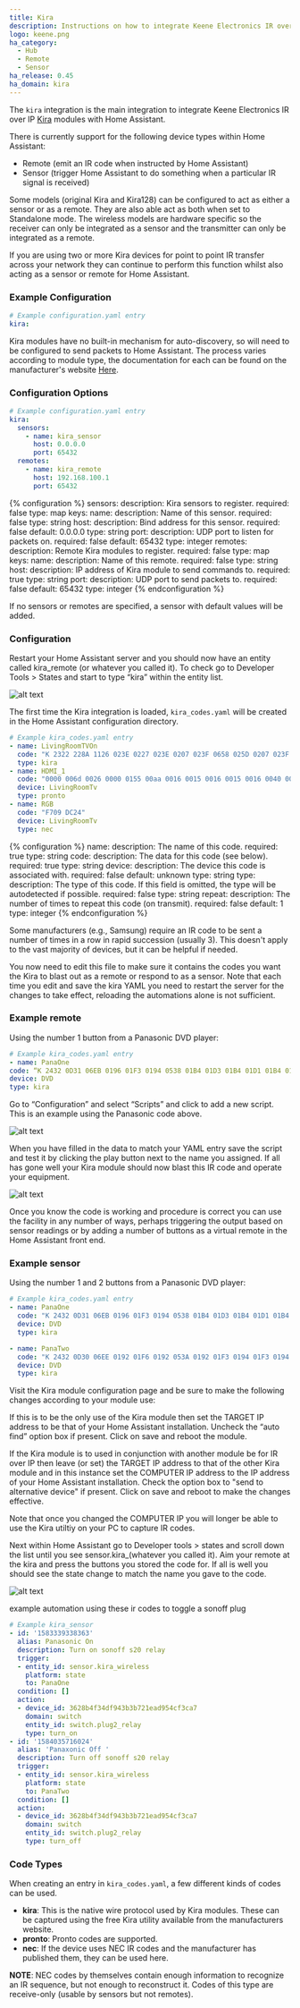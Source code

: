 ```yaml
---
title: Kira
description: Instructions on how to integrate Keene Electronics IR over IP modules (Kira) into Home Assistant.
logo: keene.png
ha_category:
  - Hub
  - Remote
  - Sensor
ha_release: 0.45
ha_domain: kira
---
```


The `kira` integration is the main integration to integrate Keene Electronics IR over IP [Kira](https://k2audio.co.uk/collections/ip-and-internet-control) modules with Home Assistant.

There is currently support for the following device types within Home Assistant:

- Remote (emit an IR code when instructed by Home Assistant)
- Sensor (trigger Home Assistant to do something when a particular IR signal is received)

Some models (original Kira and Kira128) can be configured to act as either a sensor or as a remote. They are also able act as both when set to Standalone mode. The wireless models are hardware specific so the receiver can only be integrated as a sensor and the transmitter can only be integrated as a remote. 

If you are using two or more Kira devices for point to point IR transfer across your network they can continue to perform this function whilst also acting as a sensor or remote for Home Assistant.

### Example Configuration

```yaml
# Example configuration.yaml entry
kira:
```

Kira modules have no built-in mechanism for auto-discovery, so will need to be configured to send packets to Home Assistant. The process varies according to module type, the documentation for each can be found on the manufacturer's website [Here](https://www.info.keene-electronics.co.uk).

### Configuration Options

```yaml
# Example configuration.yaml entry
kira:
  sensors:
    - name: kira_sensor
      host: 0.0.0.0
      port: 65432
  remotes:
    - name: kira_remote
      host: 192.168.100.1
      port: 65432
```

{% configuration %}
sensors:
  description: Kira sensors to register.
  required: false
  type: map
  keys:
    name:
      description: Name of this sensor.
      required: false
      type: string
    host:
      description: Bind address for this sensor.
      required: false
      default: 0.0.0.0
      type: string
    port:
      description: UDP port to listen for packets on.
      required: false
      default: 65432
      type: integer
remotes:
  description: Remote Kira modules to register.
  required: false
  type: map
  keys:
    name:
      description: Name of this remote.
      required: false
      type: string
    host:
      description: IP address of Kira module to send commands to.
      required: true
      type: string
    port:
      description: UDP port to send packets to.
      required: false
      default: 65432
      type: integer
{% endconfiguration %}

If no sensors or remotes are specified, a sensor with default values will be added.

### Configuration

Restart your Home Assistant server and you should now have an entity called kira_remote (or whatever you called it). To check go to Developer Tools > States and start to type “kira” within the entity list. 

![alt text](https://www.info.keene-electronics.co.uk/kira-home-assistant/img/Screenshot%202020-03-18%2016.26.12.png "kira_dev_tools")

The first time the Kira integration is loaded, `kira_codes.yaml` will be created in the Home Assistant configuration directory.

```yaml
# Example kira_codes.yaml entry
- name: LivingRoomTVOn
  code: "K 2322 228A 1126 023E 0227 023E 0207 023F 0658 025D 0207 023F 0227 0220 0227 023F 0222 023E 0222 0220 067D 023F 0658 0222 0227 025C 0640 023F 0658 025D 0640 023E 0658 025D 0640 023F 0222 025C 0207 0222 0678 023E 0207 023F 0227 023F 0222 025C 063B 025C 0640 023E 0660 023E 0658 025D 0207 0222 0678 023E 0660 0220 0678 023E 0202 025D 0207 023F 2000"
  type: kira
- name: HDMI_1
  code: "0000 006d 0026 0000 0155 00aa 0016 0015 0016 0015 0016 0040 0016 0015 0016 0015 0016 0014 0016 0015 0016 0015 0016 0040 0016 0040 0016 0015 0016 0040 0016 0040 0016 0040 0016 0040 0016 0040 0016 0015 0016 0040 0016 0040 0016 0040 0016 0014 0016 0015 0016 0040 0016 0040 0016 0040 0016 0015 0016 0014 0016 0014 0016 0040 0016 0040 0016 0014 0016 0015 0016 060b 0155 0055 0016 0e58 0155 0055 0016 00aa"
  device: LivingRoomTv
  type: pronto
- name: RGB
  code: "F709 DC24"
  device: LivingRoomTv
  type: nec
```

{% configuration %}
name:
  description: The name of this code.
  required: true
  type: string
code:
  description: The data for this code (see below).
  required: true
  type: string
device:
  description: The device this code is associated with.
  required: false
  default: unknown
  type: string
type:
  description: The type of this code. If this field is omitted, the type will be autodetected if possible.
  required: false
  type: string
repeat:
  description: The number of times to repeat this code (on transmit).
  required: false
  default: 1
  type: integer
{% endconfiguration %}

Some manufacturers (e.g., Samsung) require an IR code to be sent a number of times in a row in rapid succession (usually 3). This doesn't apply to the vast majority of devices, but it can be helpful if needed.

You now need to edit this file to make sure it contains the codes you want the Kira to blast out as a remote or respond to as a sensor. Note that each time you edit and save the kira YAML you need to restart the server for the changes to take effect, reloading the automations alone is not sufficient.

### Example remote

Using the number 1 button from a Panasonic DVD player:

```yaml
# Example kira_codes.yaml entry
- name: PanaOne
code: “K 2432 0D31 06EB 0196 01F3 0194 0538 01B4 01D3 01B4 01D1 01B4 01D3 01B4 01D3 01B3 01D3 01B3 01D3 01B4 01D3 01B3 01D3 01B3 01D3 01B4 01D3 01B3 01D3 01B4 0518 01B4 01D3 01B3 01D3 01B4 01D1 01B7 01D1 01B7 01D1 01B4 01D3 01B4 0518 01B4 01D3 01B4 01D1 01B7 0518 01B4 01D3 01B3 01D3 01B4 01D1 01B7 01D1 01B4 01D3 01B4 01D1 01B7 01D1 01B7 01D1 01B4 01D3 01B4 01D1 01B7 01D1 01B4 01D3 01B4 0518 01B4 01D3 01B4 01D1 01B7 01D1 01B7 01D1 01B4 01D3 01B4 01D1 01B7 01D1 01B4 01D3 01B4 01D1 01B7 01D1 01B4 0518 01B7 2000"
device: DVD
type: kira
```

Go to “Configuration” and select “Scripts” and click to add a new script. This is an example using the Panasonic code above.

![alt text](https://www.info.keene-electronics.co.uk/kira-home-assistant/img/Screenshot%202020-03-18%2019.55.06.png "kira_script")

When you have filled in the data to match your YAML entry save the script and test it by clicking the play button next to the name you assigned. If all has gone well your Kira module should now blast this IR code and operate your equipment.

![alt text](https://www.info.keene-electronics.co.uk/kira-home-assistant/img/Screenshot%202020-03-19%2010.52.40.png "kira_test_remote")

Once you know the code is working and procedure is correct you can use the facility in any number of ways, perhaps triggering the output based on sensor readings or by adding a number of buttons as a virtual remote in the Home Assistant front end.

### Example sensor

Using the number 1 and 2 buttons from a Panasonic DVD player:

```yaml
# Example kira_codes.yaml entry
- name: PanaOne
  code: "K 2432 0D31 06EB 0196 01F3 0194 0538 01B4 01D3 01B4 01D1 01B4 01D3 01B4 01D3 01B3 01D3 01B3 01D3 01B4 01D3 01B3 01D3 01B3 01D3 01B4 01D3 01B3 01D3 01B4 0518 01B4 01D3 01B3 01D3 01B4 01D1 01B7 01D1 01B7 01D1 01B4 01D3 01B4 0518 01B4 01D3 01B4 01D1 01B7 0518 01B4 01D3 01B3 01D3 01B4 01D1 01B7 01D1 01B4 01D3 01B4 01D1 01B7 01D1 01B7 01D1 01B4 01D3 01B4 01D1 01B7 01D1 01B4 01D3 01B4 0518 01B4 01D3 01B4 01D1 01B7 01D1 01B7 01D1 01B4 01D3 01B4 01D1 01B7 01D1 01B4 01D3 01B4 01D1 01B7 01D1 01B4 0518 01B7 2000"
  device: DVD
  type: kira

- name: PanaTwo
  code: "K 2432 0D30 06EE 0192 01F6 0192 053A 0192 01F3 0194 01F3 0194 01F3 0192 01F6 0192 01F3 0194 01F3 0192 01F6 0192 01F3 0194 01F3 0192 01F6 0192 01F3 0194 053A 0192 01F3 0194 01F3 0194 01F3 0194 01F3 0192 01F3 0194 01F3 0194 053A 0192 01F6 0192 01F3 0194 053A 0192 01F3 0194 01F3 0194 01F3 0194 01F3 0192 01F6 0192 01F3 0194 01F3 0192 01F3 0194 053A 0194 01F3 0194 01F3 0192 01F6 0192 053A 0192 01F3 0194 01F3 0194 01F3 0194 053A 0192 01F3 0194 01F3 0194 01F3 0194 01F3 0192 01F6 0192 01F3 0194 053A 0192 2000"
  device: DVD
  type: kira
```
Visit the Kira module configuration page and be sure to make the following changes according to your module use:

If this is to be the only use of the Kira module then set the TARGET IP address to be that of your Home Assistant installation. Uncheck the “auto find” option box if present. Click on save and reboot the module.

If the Kira module is to used in conjunction with another module be for IR over IP then leave (or set) the TARGET IP address to that of the other Kira module and in this instance set the COMPUTER IP address to the IP address of your Home Assistant installation. Check the option box to "send to alternative device" if present. Click on save and reboot to make the changes effective.

Note that once you changed the COMPUTER IP you will longer be able to use the Kira utiltiy on your PC to capture IR codes.

Next within Home Assistant go to Developer tools > states and scroll down the list until you see sensor.kira_(whatever you called it). Aim your remote at the kira and press the buttons you stored the code for. If all is well you should see the state change to match the name you gave to the code.

![alt text](https://www.info.keene-electronics.co.uk/kira-home-assistant/img/Screenshot%202020-03-18%2017.32.22.png "kira_sensor_remote")

example automation using these ir codes to toggle a sonoff plug

```yaml
# Example kira_sensor
- id: '1583339338363'
  alias: Panasonic On
  description: Turn on sonoff s20 relay
  trigger:
  - entity_id: sensor.kira_wireless
    platform: state
    to: PanaOne
  condition: []
  action:
  - device_id: 3628b4f34df943b3b721ead954cf3ca7
    domain: switch
    entity_id: switch.plug2_relay
    type: turn_on
- id: '1584035716024'
  alias: 'Panaxonic Off '
  description: Turn off sonoff s20 relay
  trigger:
  - entity_id: sensor.kira_wireless
    platform: state
    to: PanaTwo
  condition: []
  action:
  - device_id: 3628b4f34df943b3b721ead954cf3ca7
    domain: switch
    entity_id: switch.plug2_relay
    type: turn_off
```

### Code Types

When creating an entry in `kira_codes.yaml`, a few different kinds of codes can be used.

- **kira**: This is the native wire protocol used by Kira modules. These can be captured using the free Kira utility available from the manufacturers website.
- **pronto**: Pronto codes are supported.
- **nec**: If the device uses NEC IR codes and the manufacturer has published them, they can be used here.

**NOTE**: NEC codes by themselves contain enough information to recognize an IR sequence, but not enough to reconstruct it. Codes of this type are receive-only (usable by sensors but not remotes).
